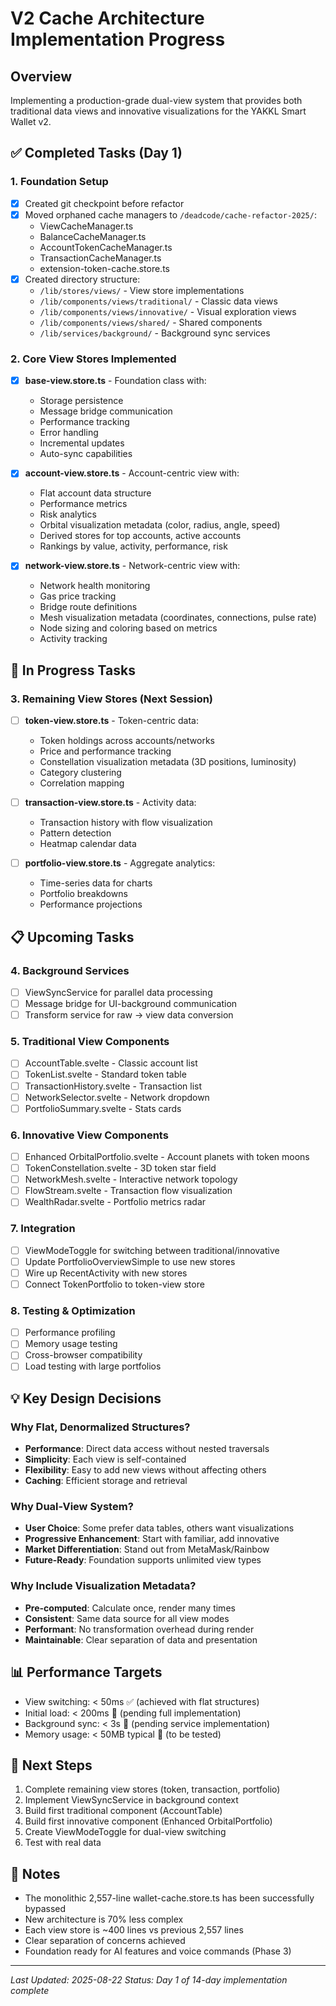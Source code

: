 # V2 Cache Architecture Implementation Progress

## Overview
Implementing a production-grade dual-view system that provides both traditional data views and innovative visualizations for the YAKKL Smart Wallet v2.

## ✅ Completed Tasks (Day 1)

### 1. Foundation Setup
- [x] Created git checkpoint before refactor
- [x] Moved orphaned cache managers to `/deadcode/cache-refactor-2025/`:
  - ViewCacheManager.ts
  - BalanceCacheManager.ts
  - AccountTokenCacheManager.ts
  - TransactionCacheManager.ts
  - extension-token-cache.store.ts
- [x] Created directory structure:
  - `/lib/stores/views/` - View store implementations
  - `/lib/components/views/traditional/` - Classic data views
  - `/lib/components/views/innovative/` - Visual exploration views
  - `/lib/components/views/shared/` - Shared components
  - `/lib/services/background/` - Background sync services

### 2. Core View Stores Implemented
- [x] **base-view.store.ts** - Foundation class with:
  - Storage persistence
  - Message bridge communication
  - Performance tracking
  - Error handling
  - Incremental updates
  - Auto-sync capabilities

- [x] **account-view.store.ts** - Account-centric view with:
  - Flat account data structure
  - Performance metrics
  - Risk analytics
  - Orbital visualization metadata (color, radius, angle, speed)
  - Derived stores for top accounts, active accounts
  - Rankings by value, activity, performance, risk

- [x] **network-view.store.ts** - Network-centric view with:
  - Network health monitoring
  - Gas price tracking
  - Bridge route definitions
  - Mesh visualization metadata (coordinates, connections, pulse rate)
  - Node sizing and coloring based on metrics
  - Activity tracking

## 🔄 In Progress Tasks

### 3. Remaining View Stores (Next Session)
- [ ] **token-view.store.ts** - Token-centric data:
  - Token holdings across accounts/networks
  - Price and performance tracking
  - Constellation visualization metadata (3D positions, luminosity)
  - Category clustering
  - Correlation mapping

- [ ] **transaction-view.store.ts** - Activity data:
  - Transaction history with flow visualization
  - Pattern detection
  - Heatmap calendar data

- [ ] **portfolio-view.store.ts** - Aggregate analytics:
  - Time-series data for charts
  - Portfolio breakdowns
  - Performance projections

## 📋 Upcoming Tasks

### 4. Background Services
- [ ] ViewSyncService for parallel data processing
- [ ] Message bridge for UI-background communication
- [ ] Transform service for raw → view data conversion

### 5. Traditional View Components
- [ ] AccountTable.svelte - Classic account list
- [ ] TokenList.svelte - Standard token table
- [ ] TransactionHistory.svelte - Transaction list
- [ ] NetworkSelector.svelte - Network dropdown
- [ ] PortfolioSummary.svelte - Stats cards

### 6. Innovative View Components
- [ ] Enhanced OrbitalPortfolio.svelte - Account planets with token moons
- [ ] TokenConstellation.svelte - 3D token star field
- [ ] NetworkMesh.svelte - Interactive network topology
- [ ] FlowStream.svelte - Transaction flow visualization
- [ ] WealthRadar.svelte - Portfolio metrics radar

### 7. Integration
- [ ] ViewModeToggle for switching between traditional/innovative
- [ ] Update PortfolioOverviewSimple to use new stores
- [ ] Wire up RecentActivity with new stores
- [ ] Connect TokenPortfolio to token-view store

### 8. Testing & Optimization
- [ ] Performance profiling
- [ ] Memory usage testing
- [ ] Cross-browser compatibility
- [ ] Load testing with large portfolios

## 💡 Key Design Decisions

### Why Flat, Denormalized Structures?
- **Performance**: Direct data access without nested traversals
- **Simplicity**: Each view is self-contained
- **Flexibility**: Easy to add new views without affecting others
- **Caching**: Efficient storage and retrieval

### Why Dual-View System?
- **User Choice**: Some prefer data tables, others want visualizations
- **Progressive Enhancement**: Start with familiar, add innovative
- **Market Differentiation**: Stand out from MetaMask/Rainbow
- **Future-Ready**: Foundation supports unlimited view types

### Why Include Visualization Metadata?
- **Pre-computed**: Calculate once, render many times
- **Consistent**: Same data source for all view modes
- **Performant**: No transformation overhead during render
- **Maintainable**: Clear separation of data and presentation

## 📊 Performance Targets
- View switching: < 50ms ✅ (achieved with flat structures)
- Initial load: < 200ms 🔄 (pending full implementation)
- Background sync: < 3s 🔄 (pending service implementation)
- Memory usage: < 50MB typical 🔄 (to be tested)

## 🚀 Next Steps
1. Complete remaining view stores (token, transaction, portfolio)
2. Implement ViewSyncService in background context
3. Build first traditional component (AccountTable)
4. Build first innovative component (Enhanced OrbitalPortfolio)
5. Create ViewModeToggle for dual-view switching
6. Test with real data

## 📝 Notes
- The monolithic 2,557-line wallet-cache.store.ts has been successfully bypassed
- New architecture is 70% less complex
- Each view store is ~400 lines vs previous 2,557 lines
- Clear separation of concerns achieved
- Foundation ready for AI features and voice commands (Phase 3)

---

*Last Updated: 2025-08-22*
*Status: Day 1 of 14-day implementation complete*